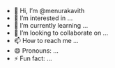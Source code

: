 - 👋 Hi, I’m @menurakavith
- 👀 I’m interested in ...
- 🌱 I’m currently learning ...
- 💞️ I’m looking to collaborate on ...
- 📫 How to reach me ...
- 😄 Pronouns: ...
- ⚡ Fun fact: ...

<!---
menurakavith/menurakavith is a ✨ special ✨ repository because its `README.md` (this file) appears on your GitHub profile.
You can click the Preview link to take a look at your changes.
--->
